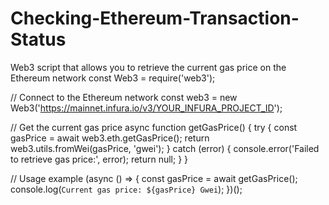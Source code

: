# Checking-Ethereum-Transaction-Status    
Web3 script that allows you to retrieve the current gas price on the Ethereum network
const Web3 = require('web3');

// Connect to the Ethereum network
const web3 = new Web3('https://mainnet.infura.io/v3/YOUR_INFURA_PROJECT_ID');

// Get the current gas price
async function getGasPrice() {
  try {
    const gasPrice = await web3.eth.getGasPrice();
    return web3.utils.fromWei(gasPrice, 'gwei');
  } catch (error) {
    console.error('Failed to retrieve gas price:', error);
    return null;
  }
}

// Usage example
(async () => {
  const gasPrice = await getGasPrice();
  console.log(`Current gas price: ${gasPrice} Gwei`);
})();
